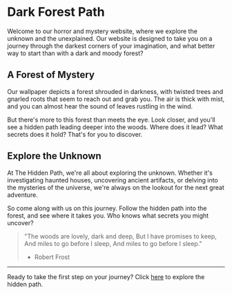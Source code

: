 <!--
Write me markdown content of website with wallpaper:

"A dark and moody forest with a hidden path for a horror or mystery website"

The header of the page should not be copy of the text but rather a real content of the website which is using this wallpaper.

- Feel free to use structure like headings, bullets, numbering, blockquotes, paragraphs, horizontal lines, etc.
- You can use formatting like bold or _italic_
- You can include UTF-8 emojis
- Links should be only #hash anchors (and you can refer to the document itself)
- Do not include images
-->

<!--font:Cormorant Garamond-->

# Dark Forest Path

Welcome to our horror and mystery website, where we explore the unknown and the unexplained. Our website is designed to take you on a journey through the darkest corners of your imagination, and what better way to start than with a dark and moody forest?

## A Forest of Mystery

Our wallpaper depicts a forest shrouded in darkness, with twisted trees and gnarled roots that seem to reach out and grab you. The air is thick with mist, and you can almost hear the sound of leaves rustling in the wind.

But there's more to this forest than meets the eye. Look closer, and you'll see a hidden path leading deeper into the woods. Where does it lead? What secrets does it hold? That's for you to discover.

## Explore the Unknown

At The Hidden Path, we're all about exploring the unknown. Whether it's investigating haunted houses, uncovering ancient artifacts, or delving into the mysteries of the universe, we're always on the lookout for the next great adventure.

So come along with us on this journey. Follow the hidden path into the forest, and see where it takes you. Who knows what secrets you might uncover?

> "The woods are lovely, dark and deep,
> But I have promises to keep,
> And miles to go before I sleep,
> And miles to go before I sleep." 
> - Robert Frost

---

Ready to take the first step on your journey? Click [here](#) to explore the hidden path.
